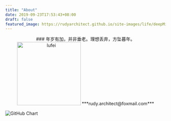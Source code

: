 ```yaml
---
title: "About"
date: 2019-09-23T17:53:43+08:00
draft: false
featured_image: https://rudyarchitect.github.io/site-images/life/deepMind.jpg
---
```


<center>
### 年岁有加，并非垂老。理想丢弃，方坠暮年。
<img alt="lufei" style="width:200px;height:200px" src="https://rudyarchitect.github.io/site-images/life/lufei.jpeg">
***rudy.architect@foxmail.com***
</center>

![GitHub Chart](https://ghchart.rshah.org/rudyarchitect)